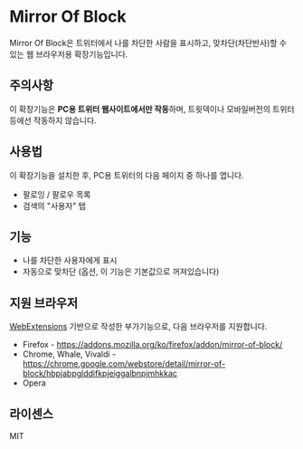 # Mirror Of Block

Mirror Of Block은 트위터에서 나를 차단한 사람을 표시하고, 맞차단(차단반사)할 수 있는 웹 브라우저용 확장기능입니다.

## 주의사항

이 확장기능은 **PC용 트위터 웹사이트에서만 작동**하며, 트윗덱이나 모바일버전의 트위터 등에선 작동하지 않습니다.

## 사용법

이 확장기능을 설치한 후, PC용 트위터의 다음 페이지 중 하나를 엽니다.

- 팔로잉 / 팔로우 목록
- 검색의 "사용자" 탭

## 기능

- 나를 차단한 사용자에게 표시
- 자동으로 맞차단 (옵션, 이 기능은 기본값으로 꺼져있습니다)

## 지원 브라우저

[WebExtensions](https://developer.mozilla.org/ko/Add-ons/WebExtensions) 기반으로 작성한 부가기능으로, 다음 브라우저를 지원합니다.

- Firefox - https://addons.mozilla.org/ko/firefox/addon/mirror-of-block/
- Chrome, Whale, Vivaldi - https://chrome.google.com/webstore/detail/mirror-of-block/hbpjabpglddifkpjeiggalbnpjmhkkac
- Opera

## 라이센스

MIT
